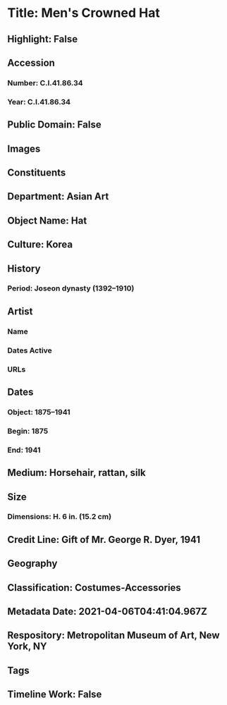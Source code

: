 # Title: Men's Crowned Hat
## Highlight: False
## Accession
### Number: C.I.41.86.34
### Year: C.I.41.86.34
## Public Domain: False
## Images
## Constituents
## Department: Asian Art
## Object Name: Hat
## Culture: Korea
## History
### Period: Joseon dynasty (1392–1910)
## Artist
### Name
### Dates Active
### URLs
## Dates
### Object: 1875–1941
### Begin: 1875
### End: 1941
## Medium: Horsehair, rattan, silk
## Size
### Dimensions: H. 6 in. (15.2 cm)
## Credit Line: Gift of Mr. George R. Dyer, 1941
## Geography
## Classification: Costumes-Accessories
## Metadata Date: 2021-04-06T04:41:04.967Z
## Respository: Metropolitan Museum of Art, New York, NY
## Tags
## Timeline Work: False